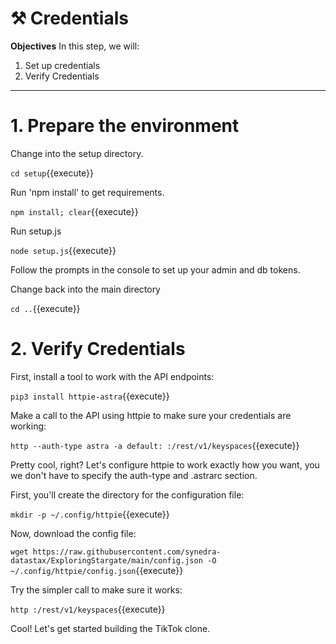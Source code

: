 # ⚒️ Credentials

**Objectives**
In this step, we will:
1. Set up credentials
3. Verify Credentials

---

# 1. Prepare the environment
Change into the setup directory.

`cd setup`{{execute}}

Run 'npm install' to get requirements.

`npm install; clear`{{execute}}

Run setup.js

`node setup.js`{{execute}}

Follow the prompts in the console to set up your admin and db tokens.

Change back into the main directory

`cd ..`{{execute}}

# 2. Verify Credentials

First, install a tool to work with the API endpoints:

`pip3 install httpie-astra`{{execute}}

Make a call to the API using httpie to make sure your credentials are working:

`http --auth-type astra -a default: :/rest/v1/keyspaces`{{execute}}

Pretty cool, right?  Let's configure httpie to work exactly how you want, you we don't have to specify the auth-type and .astrarc section.

First, you'll create the directory for the configuration file:

`mkdir -p ~/.config/httpie`{{execute}}

Now, download the config file:

`wget https://raw.githubusercontent.com/synedra-datastax/ExploringStargate/main/config.json -O ~/.config/httpie/config.json`{{execute}}

Try the simpler call to make sure it works:

`http :/rest/v1/keyspaces`{{execute}}

Cool!  Let's get started building the TikTok clone.  
